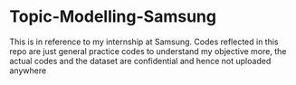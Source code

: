 # Topic-Modelling-Samsung
This is in reference to my internship at Samsung. Codes reflected in this repo are just general practice codes to understand my objective more, the actual codes and the dataset are confidential and hence not uploaded anywhere
